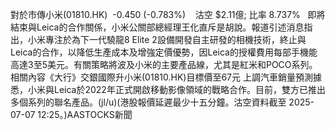 對於市傳小米(01810.HK)  -0.450 (-0.783%)    沽空 $2.11億; 比率 8.737%   即將結束與Leica的合作關係，小米公關部總經理王化直斥是胡說。報道引述消息指出，小米專注於為下一代驍龍8 Elite 2設備開發自主研發的相機技術，終止與Leica的合作，以降低生產成本及增強定價優勢，因Leica的授權費用每部手機能高達3至5美元。有關策略將波及小米的主要產品線，尤其是紅米和POCO系列。相關內容《大行》交銀國際升小米(01810.HK)目標價至67元  上調汽車銷量預測據悉，小米與Leica於2022年正式開啟移動影像領域的戰略合作。目前，雙方已推出多個系列的聯名產品。(jl/u)(港股報價延遲最少十五分鐘。沽空資料截至 2025-07-07 12:25。)AASTOCKS新聞